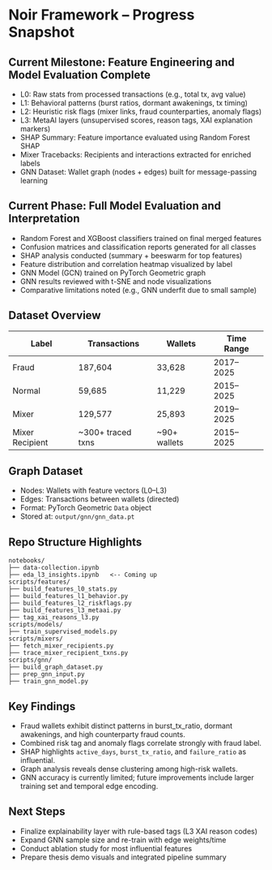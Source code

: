 # Noir Framework – Progress Snapshot

## Current Milestone: Feature Engineering and Model Evaluation Complete

- L0: Raw stats from processed transactions (e.g., total tx, avg value)
- L1: Behavioral patterns (burst ratios, dormant awakenings, tx timing)
- L2: Heuristic risk flags (mixer links, fraud counterparties, anomaly flags)
- L3: MetaAI layers (unsupervised scores, reason tags, XAI explanation markers)
- SHAP Summary: Feature importance evaluated using Random Forest SHAP
- Mixer Tracebacks: Recipients and interactions extracted for enriched labels
- GNN Dataset: Wallet graph (nodes + edges) built for message-passing learning

## Current Phase: Full Model Evaluation and Interpretation

- Random Forest and XGBoost classifiers trained on final merged features
- Confusion matrices and classification reports generated for all classes
- SHAP analysis conducted (summary + beeswarm for top features)
- Feature distribution and correlation heatmap visualized by label
- GNN Model (GCN) trained on PyTorch Geometric graph
- GNN results reviewed with t-SNE and node visualizations
- Comparative limitations noted (e.g., GNN underfit due to small sample)

##  Dataset Overview

| Label     | Transactions | Wallets | Time Range     |
|-----------|--------------|---------|----------------|
| Fraud     | 187,604      | 33,628  | 2017–2025      |
| Normal    | 59,685       | 11,229  | 2015–2025      |
| Mixer     | 129,577      | 25,893  | 2019–2025      |
| Mixer Recipient | ~300+ traced txns | ~90+ wallets | 2015–2025 |

##  Graph Dataset

- Nodes: Wallets with feature vectors (L0–L3)
- Edges: Transactions between wallets (directed)
- Format: PyTorch Geometric `Data` object
- Stored at: `output/gnn/gnn_data.pt`

##  Repo Structure Highlights

```
notebooks/
├── data-collection.ipynb
├── eda_l3_insights.ipynb   <-- Coming up
scripts/features/
├── build_features_l0_stats.py
├── build_features_l1_behavior.py
├── build_features_l2_riskflags.py
├── build_features_l3_metaai.py
├── tag_xai_reasons_l3.py
scripts/models/
├── train_supervised_models.py
scripts/mixers/
├── fetch_mixer_recipients.py
├── trace_mixer_recipient_txns.py
scripts/gnn/
├── build_graph_dataset.py
├── prep_gnn_input.py
├── train_gnn_model.py
```

## Key Findings

- Fraud wallets exhibit distinct patterns in burst_tx_ratio, dormant awakenings, and high counterparty fraud counts.
- Combined risk tag and anomaly flags correlate strongly with fraud label.
- SHAP highlights `active_days`, `burst_tx_ratio`, and `failure_ratio` as influential.
- Graph analysis reveals dense clustering among high-risk wallets.
- GNN accuracy is currently limited; future improvements include larger training set and temporal edge encoding.

## Next Steps

- Finalize explainability layer with rule-based tags (L3 XAI reason codes)
- Expand GNN sample size and re-train with edge weights/time
- Conduct ablation study for most influential features
- Prepare thesis demo visuals and integrated pipeline summary